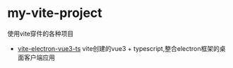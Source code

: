 # my-vite-project
使用vite穿件的各种项目
- [vite-electron-vue3-ts](./vite-electron-vue3-ts) vite创建的vue3 + typescript,整合electron框架的桌面客户端应用

